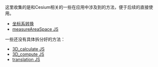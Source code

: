 这里收集的是和Cesium相关的一些在应用中涉及到的方法，便于后续的直接使用。
- [坐标系转换](coordTrans.md)
- [measureAreaSpace JS](measureAreaSpace.md)


一些还没有具体拆分好的方法：</br>
- [3D_calculate JS](3D_calculate.js)
- [3D_compute JS](3D_compute.js)
- [translation JS](translation.js)